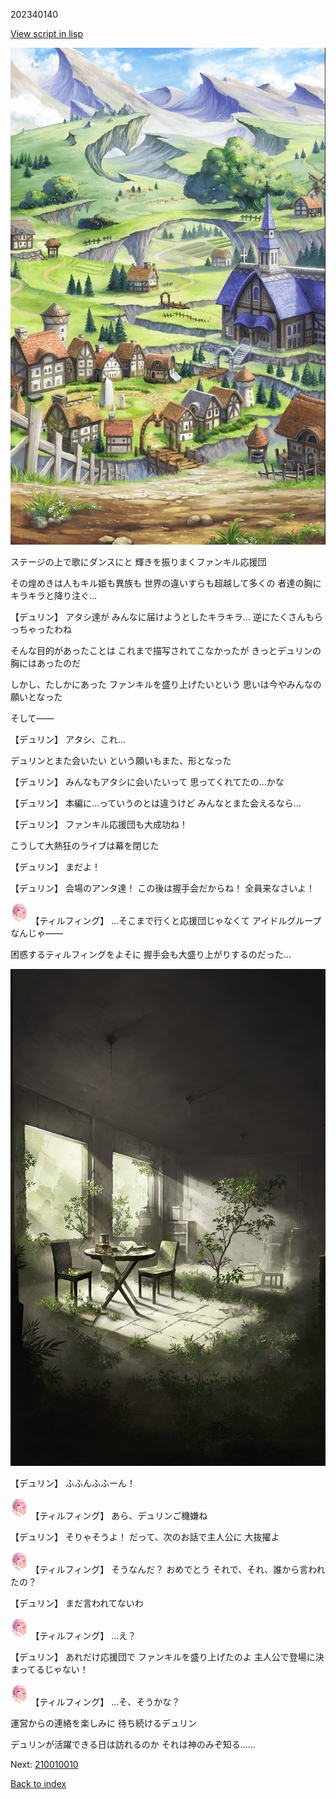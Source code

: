 202340140

[View script in lisp](../scripts/202340140.txt)

![004_outland.png](../images/backgrounds/004_outland.png)

ステージの上で歌にダンスにと
輝きを振りまくファンキル応援団

その煌めきは人もキル姫も異族も
世界の違いすらも超越して多くの
者達の胸にキラキラと降り注ぐ…

【デュリン】
アタシ達が
みんなに届けようとしたキラキラ…
逆にたくさんもらっちゃったわね

そんな目的があったことは
これまで描写されてこなかったが
きっとデュリンの胸にはあったのだ

しかし、たしかにあった
ファンキルを盛り上げたいという
思いは今やみんなの願いとなった

そして――

【デュリン】
アタシ、これ…

デュリンとまた会いたい
という願いもまた、形となった

【デュリン】
みんなもアタシに会いたいって
思ってくれてたの…かな

【デュリン】
本編に…っていうのとは違うけど
みんなとまた会えるなら…

【デュリン】
ファンキル応援団も大成功ね！

こうして大熱狂のライブは幕を閉じた

【デュリン】
まだよ！

【デュリン】
会場のアンタ達！
この後は握手会だからね！
全員来なさいよ！

<img src="../images/units/6101411.png" alt="6101411.png" height="34"/>
【ティルフィング】
…そこまで行くと応援団じゃなくて
アイドルグループなんじゃ――

困惑するティルフィングをよそに
握手会も大盛り上がりするのだった…

![in_underground_world_room.png](../images/backgrounds/in_underground_world_room.png)

【デュリン】
ふふんふふーん！

<img src="../images/units/6101411.png" alt="6101411.png" height="34"/>
【ティルフィング】
あら、デュリンご機嫌ね

【デュリン】
そりゃそうよ！
だって、次のお話で主人公に
大抜擢よ

<img src="../images/units/6101411.png" alt="6101411.png" height="34"/>
【ティルフィング】
そうなんだ？
おめでとう
それで、それ、誰から言われたの？

【デュリン】
まだ言われてないわ

<img src="../images/units/6101411.png" alt="6101411.png" height="34"/>
【ティルフィング】
…え？

【デュリン】
あれだけ応援団で
ファンキルを盛り上げたのよ
主人公で登場に決まってるじゃない！

<img src="../images/units/6101411.png" alt="6101411.png" height="34"/>
【ティルフィング】
…そ、そうかな？

運営からの連絡を楽しみに
待ち続けるデュリン

デュリンが活躍できる日は訪れるのか
それは神のみぞ知る……


Next: [210010010](210010010.md)

[Back to index](index.md)
